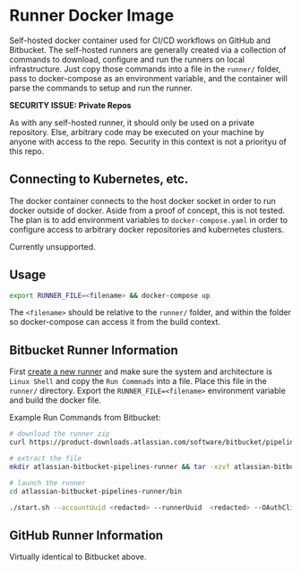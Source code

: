 # Runner Docker Image
Self-hosted docker container used for CI/CD workflows on GitHub and Bitbucket. The self-hosted runners are
generally created via a collection of commands to download, configure and run the runners on local infrastructure.
Just copy those commands into a file in the `runner/` folder, pass to docker-compose as an environment variable, and
the container will parse the commands to setup and run the runner.

**SECURITY ISSUE: Private Repos**

As with any self-hosted runner, it should only be used on a private repository. Else, arbitrary code may be executed
on your machine by anyone with access to the repo. Security in this context is not a priorityu of this repo.

## Connecting to Kubernetes, etc.

The docker container connects to the host docker socket in order to run docker outside of docker. Aside from a
proof of concept, this is not tested. The plan is to add environment variables to `docker-compose.yaml` in order
to configure access to arbitrary docker repositories and kubernetes clusters. 

Currently unsupported.

## Usage
```bash
export RUNNER_FILE=<filename> && docker-compose up
```

The `<filename>` should be relative to the `runner/` folder, and within the folder so docker-compose can
access it from the build context.

## Bitbucket Runner Information

First [create a new runner](https://support.atlassian.com/bitbucket-cloud/docs/adding-a-new-runner-in-bitbucket/)
and make sure the system and architecture is `Linux Shell` and copy the `Run Commnads` into a file. Place this file
in the `runner/` directory. Export the `RUNNER_FILE=<filename>` environment variable and build the docker file. 

Example Run Commands from Bitbucket:
```bash
# download the runner zip
curl https://product-downloads.atlassian.com/software/bitbucket/pipelines/atlassian-bitbucket-pipelines-runner-1.504.tar.gz --output atlassian-bitbucket-pipelines-runner.tar.gz

# extract the file
mkdir atlassian-bitbucket-pipelines-runner && tar -xzvf atlassian-bitbucket-pipelines-runner.tar.gz -C atlassian-bitbucket-pipelines-runner

# launch the runner
cd atlassian-bitbucket-pipelines-runner/bin

./start.sh --accountUuid <redacted> --runnerUuid  <redacted> --OAuthClientId <redacted> --OAuthClientSecret <redacted> --runtime linux-shell --workingDirectory ../temp
```

## GitHub Runner Information

Virtually identical to Bitbucket above.